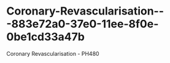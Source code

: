 # Coronary-Revascularisation---883e72a0-37e0-11ee-8f0e-0be1cd33a47b
Coronary Revascularisation - PH480
